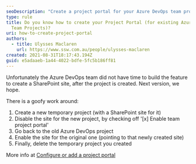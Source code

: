 ```yaml
---
seoDescription: "Create a project portal for your Azure DevOps team project by temporarily enabling a SharePoint site and then configuring it."
type: rule
title: Do you know how to create your Project Portal (for existing Azure DevOps
  Team Projects)?
uri: how-to-create-project-portal
authors:
  - title: Ulysses Maclaren
    url: https://www.ssw.com.au/people/ulysses-maclaren
created: 2021-08-31T18:17:43.194Z
guid: e5adaaeb-1a44-4022-bdfe-5fc5b186ff81
---
```

Unfortunately the Azure DevOps team did not have time to build the feature to create a SharePoint site, after the project is created. Next version, we hope.

<!--endintro-->

There is a goofy work around:

1. Create a new temporary project (with a SharePoint site for it)
2. Disable the site for the new project, by checking off '[x] Enable team project portal'
3. Go back to the old Azure DevOps project
4. Enable the site for the original one (pointing to that newly created site)
5. Finally, delete the temporary project you created

More info at [Configure or add a project portal
](https://docs.microsoft.com/en-us/azure/devops/project/configure-or-add-a-project-portal?view=azure-devops)
